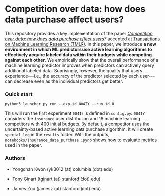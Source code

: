 # Competition over data: how does data purchase affect users?

This repository provides a key implementation of the paper *[Competition over data: how does data purchase affect users?](https://openreview.net/forum?id=63sJsCmq6Q)* accepted at [Transactions on Machine Learning Research (TMLR)](https://www.jmlr.org/tmlr/). In this paper, we introduce **a new environment in which ML predictors use active learning algorithms to effectively acquire labeled data within their budgets while competing against each other**. We empirically show that the overall performance of a machine learning predictor improves when predictors can actively query additional labeled data. Suprisingly, however, the quality that users experience---i.e., the accuracy of the predictor selected by each user---can decrease even as the individual predictors get better.

### Quick start

```
python3 launcher.py run --exp-id 004IY --run-id 0
```

This will run the first experiment `004IY` is defined in `config.py`. `004IY` considers the `insurance` user distribution and 18 machine learning competitors with 400 initial budgets. By default, a competitor uses the uncertainty-based active learning data purchase algorithm. It will create `special_log` in the `results` folder. With the outputs, `notebooks/Insurance_data_purchase.ipynb` shows how to evaluate metrics used in the paper.

### Authors

- Yongchan Kwon (yk3012 (at) columbia (dot) edu)

- Tony Ginart (tginart (at) stanford (dot) edu)

- James Zou (jamesz (at) stanford (dot) edu)